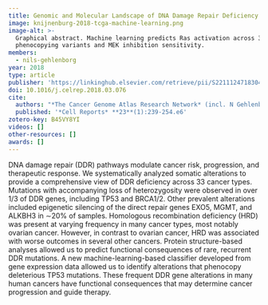 ```yaml
---
title: Genomic and Molecular Landscape of DNA Damage Repair Deficiency across The Cancer Genome Atlas
image: knijnenburg-2018-tcga-machine-learning.png
image-alt: >-
  Graphical abstract. Machine learning predicts Ras activation across 33 cancer types using genomic data, identifying
  phenocopying variants and MEK inhibition sensitivity.
members:
  - nils-gehlenborg
year: 2018
type: article
publisher: 'https://linkinghub.elsevier.com/retrieve/pii/S2211124718304376'
doi: 10.1016/j.celrep.2018.03.076
cite:
  authors: "*The Cancer Genome Atlas Research Network* (incl. N Gehlenborg)"
  published: '*Cell Reports* **23**(1):239-254.e6'
zotero-key: B45VY8YI
videos: []
other-resources: []
awards: []
---
```

DNA damage repair (DDR) pathways modulate cancer risk, progression, and therapeutic response. We systematically analyzed somatic alterations to provide a comprehensive view of DDR deficiency across 33 cancer types. Mutations with accompanying loss of heterozygosity were observed in over 1/3 of DDR genes, including TP53 and BRCA1/2. Other prevalent alterations included epigenetic silencing of the direct repair genes EXO5, MGMT, and ALKBH3 in ∼20% of samples. Homologous recombination deficiency (HRD) was present at varying frequency in many cancer types, most notably ovarian cancer. However, in contrast to ovarian cancer, HRD was associated with worse outcomes in several other cancers. Protein structure-based analyses allowed us to predict functional consequences of rare, recurrent DDR mutations. A new machine-learning-based classifier developed from gene expression data allowed us to identify alterations that phenocopy deleterious TP53 mutations. These frequent DDR gene alterations in many human cancers have functional consequences that may determine cancer progression and guide therapy.

